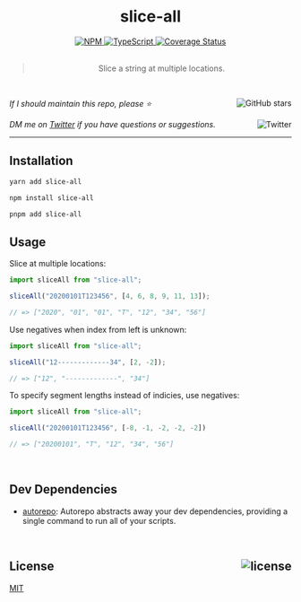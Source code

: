 <!--BEGIN HEADER-->
<div id="top" align="center">
  <h1>slice-all</h1>
  <a href="https://npmjs.com/package/slice-all">
    <img alt="NPM" src="https://img.shields.io/npm/v/slice-all.svg">
  </a>
  <a href="https://github.com/bconnorwhite/slice-all">
    <img alt="TypeScript" src="https://img.shields.io/github/languages/top/bconnorwhite/slice-all.svg">
  </a>
  <a href="https://coveralls.io/github/bconnorwhite/slice-all?branch=master">
    <img alt="Coverage Status" src="https://img.shields.io/coveralls/github/bconnorwhite/slice-all.svg?branch=master">
  </a>
</div>

<br />

<blockquote align="center">Slice a string at multiple locations.</blockquote>

<br />

_If I should maintain this repo, please ⭐️_
<a href="https://github.com/bconnorwhite/slice-all">
  <img align="right" alt="GitHub stars" src="https://img.shields.io/github/stars/bconnorwhite/slice-all?label=%E2%AD%90%EF%B8%8F&style=social">
</a>

_DM me on [Twitter](https://twitter.com/bconnorwhite) if you have questions or suggestions._
<a href="https://twitter.com/bconnorwhite">
  <img align="right" alt="Twitter" src="https://img.shields.io/twitter/url?label=%40bconnorwhite&style=social&url=https%3A%2F%2Ftwitter.com%2Fbconnorwhite">
</a>

---
<!--END HEADER-->

## Installation

```sh
yarn add slice-all
```

```sh
npm install slice-all
```

```sh
pnpm add slice-all
```

## Usage

Slice at multiple locations:
```ts
import sliceAll from "slice-all";

sliceAll("20200101T123456", [4, 6, 8, 9, 11, 13]);

// => ["2020", "01", "01", "T", "12", "34", "56"]
```

Use negatives when index from left is unknown:
```ts
import sliceAll from "slice-all";

sliceAll("12-------------34", [2, -2]);

// => ["12", "-------------", "34"]
```

To specify segment lengths instead of indicies, use negatives:
```ts
import sliceAll from "slice-all";

sliceAll("20200101T123456", [-8, -1, -2, -2, -2])

// => ["20200101", "T", "12", "34", "56"]
```

<!--BEGIN FOOTER-->

<br />

<h2>Dev Dependencies</h2>

- [autorepo](https://www.npmjs.com/package/autorepo): Autorepo abstracts away your dev dependencies, providing a single command to run all of your scripts.

<br />

<h2 id="license">License <a href="https://opensource.org/licenses/MIT"><img align="right" alt="license" src="https://img.shields.io/npm/l/slice-all.svg"></a></h2>

[MIT](https://opensource.org/licenses/MIT)
<!--END FOOTER-->
